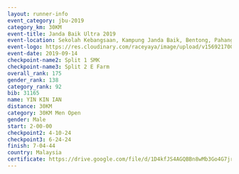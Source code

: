 ```yaml
---
layout: runner-info 
event_category: jbu-2019 
category_km: 30KM 
event-title: Janda Baik Ultra 2019 
event-location: Sekolah Kebangsaan, Kampung Janda Baik, Bentong, Pahang, Malaysia 
event-logo: https://res.cloudinary.com/raceyaya/image/upload/v1569217009/logo/janda-baik_vch1pc.jpg 
event-date: 2019-09-14 
checkpoint-name2: Split 1 SMK 
checkpoint-name3: Split 2 E Farm 
overall_rank: 175
gender_rank: 138
category_rank: 92
bib: 31165
name: YIN KIN IAN
distance: 30KM
category: 30KM Men Open
gender: Male
start: 2-00-00
checkpoint2: 4-10-24
checkpoint3: 6-24-24
finish: 7-04-44
country: Malaysia
certificate: https://drive.google.com/file/d/1D4kfJS4AGQBBn8wMb3Go4G7jr6_sdi-w/view?usp=sharing
---
```

